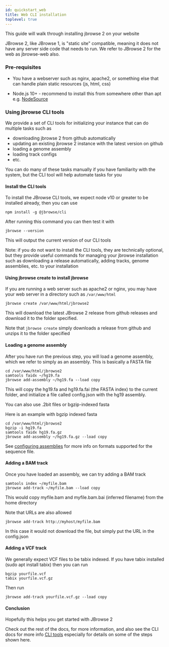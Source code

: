 ```yaml
---
id: quickstart_web
title: Web CLI installation
toplevel: true
---
```


This guide will walk through installing jbrowse 2 on your website

JBrowse 2, like JBrowse 1, is "static site" compatible, meaning it does not
have any server side code that needs to run. We refer to JBrowse 2 for the web
as jbrowse-web also.

### Pre-requisites

- You have a webserver such as nginx, apache2, or something else that can
  handle plain static resources (js, html, css)

- Node.js 10+ - recommend to install this from somewhere other than apt e.g.
  [NodeSource](https://github.com/nodesource/distributions/blob/master/README.md#installation-instructions)

### Using jbrowse CLI tools

We provide a set of CLI tools for initializing your instance that can do
multiple tasks such as

- downloading jbrowse 2 from github automatically
- updating an existing jbrowse 2 instance with the latest version on github
- loading a genome assembly
- loading track configs
- etc.

You can do many of these tasks manually if you have familiarity with the
system, but the CLI tool will help automate tasks for you

#### Install the CLI tools

To install the JBrowse CLI tools, we expect node v10 or greater to be installed
already, then you can use

```sh-session
npm install -g @jbrowse/cli
```

After running this command you can then test it with

```sh-session
jbrowse --version
```

This will output the current version of our CLI tools

Note: if you do not want to install the CLI tools, they are technically
optional, but they provide useful commands for managing your jbrowse
installation such as downloading a release automatically, adding tracks, genome
assemblies, etc. to your installation

#### Using jbrowse create to install jbrowse

If you are running a web server such as apache2 or nginx, you may have your web
server in a directory such as `/var/www/html`

```sh-session
jbrowse create /var/www/html/jbrowse2
```

This will download the latest JBrowse 2 release from github releases and
download it to the folder specified.

Note that `jbrowse create` simply downloads a release from github and unzips it to
the folder specified

#### Loading a genome assembly

After you have run the previous step, you will load a genome assembly, which we
refer to simply as an assembly. This is basically a FASTA file

```sh-session
cd /var/www/html/jbrowse2
samtools faidx ~/hg19.fa
jbrowse add-assembly ~/hg19.fa --load copy
```

This will copy the hg19.fa and hg19.fa.fai (the FASTA index) to the current
folder, and initialize a file called config.json with the hg19 assembly.

You can also use .2bit files or bgzip-indexed fasta

Here is an example with bgzip indexed fasta

```
cd /var/www/html/jbrowse2
bgzip -i hg19.fa
samtools faidx hg19.fa.gz
jbrowse add-assembly ~/hg19.fa.gz --load copy
```

See [configuring assemblies](config_guide#assembly-config) for more info on formats
supported for the sequence file.

#### Adding a BAM track

Once you have loaded an assembly, we can try adding a BAM track

```sh-session
samtools index ~/myfile.bam
jbrowse add-track ~/myfile.bam --load copy
```

This would copy myfile.bam and myfile.bam.bai (inferred filename) from the home
directory

Note that URLs are also allowed

```sh-session
jbrowse add-track http://myhost/myfile.bam
```

In this case it would not download the file, but simply put the URL in the
config.json

#### Adding a VCF track

We generally expect VCF files to be tabix indexed. If you have tabix installed
(sudo apt install tabix) then you can run

```sh-session
bgzip yourfile.vcf
tabix yourfile.vcf.gz
```

Then run

```sh-session
jbrowse add-track yourfile.vcf.gz --load copy
```

#### Conclusion

Hopefully this helps you get started with JBrowse 2

Check out the rest of the docs, for more information, and also see the CLI docs
for more info [CLI tools](cli) especially for details on some of the
steps shown here.
